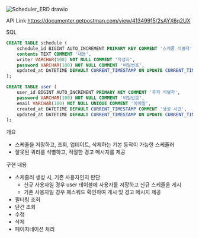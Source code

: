 ![Scheduler_ERD drawio](https://github.com/user-attachments/assets/e516b667-04f2-4fd2-85be-70229e1efb37)

API Link
https://documenter.getpostman.com/view/41349915/2sAYX6q2UX

SQL
```sql
CREATE TABLE schedule (
    schedule_id BIGINT AUTO_INCREMENT PRIMARY KEY COMMENT '스케줄 식별자',
    contents TEXT COMMENT '내용',
    writer VARCHAR(100) NOT NULL COMMENT '작성자',
    password VARCHAR(100) NOT NULL COMMENT '비밀번호',
    updated_at DATETIME DEFAULT CURRENT_TIMESTAMP ON UPDATE CURRENT_TIMESTAMP COMMENT '생성/수정 시간'
);

CREATE TABLE user (
    user_id BIGINT AUTO_INCREMENT PRIMARY KEY COMMENT '유저 식별자',
    password VARCHAR(100) NOT NULL COMMENT '비밀번호',
    email VARCHAR(100) NOT NULL UNIQUE COMMENT '이메일',
    created_at DATETIME DEFAULT CURRENT_TIMESTAMP COMMENT '생성 시간',
    updated_at DATETIME DEFAULT CURRENT_TIMESTAMP ON UPDATE CURRENT_TIMESTAMP COMMENT '수정 시간'
);
```

개요
- 스케줄을 저장하고, 조회, 업데이트, 삭제하는 기본 동작이 가능한 스케줄러
- 잘못된 쿼리를 식별하고, 적절한 경고 메시지를 제공

구현 내용
- 스케줄러 생성 시, 기존 사용자인지 판단
    - 신규 사용자일 경우 user 테이블에 사용자를 저장하고 신규 스케줄을 게시
    - 기존 사용자일 경우 패스워드 확인하여 게시 및 경고 메시지 제공
- 필터링 조회
- 단건 조회
- 수정
- 삭제
- 페이지네이션 처리
